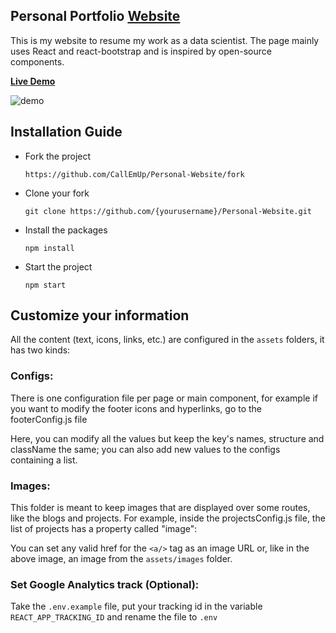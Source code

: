 
<h2>
  Personal Portfolio
  <a href="https://github.com/CallEmUp/Personal-Website" target="_blank">Website</a>
</h2>

This is my website to resume my work as a data scientist.
The page mainly uses React and react-bootstrap and is inspired by open-source components.


**[Live Demo](https://github.com/CallEmUp/Personal-Website.git)**

<img src="./src/assets/images/website.gif" alt="demo">


## Installation Guide

* Fork the project 
  ```
  https://github.com/CallEmUp/Personal-Website/fork
  ```
* Clone your fork
  ```
  git clone https://github.com/{yourusername}/Personal-Website.git
  ```
* Install the packages
  ```
  npm install
  ```
* Start the project
  ```
  npm start
  ```

## Customize your information

All the content (text, icons, links, etc.) are configured in the `assets` folders,
it has two kinds:

### Configs:

There is one configuration file per page or main component, for example if you want
to modify the footer icons and hyperlinks, go to the footerConfig.js file

Here, you can modify all the values but keep the key's names, structure and className the same; 
you can also add new values to the configs containing a list.


### Images:

This folder is meant to keep images that are displayed over some routes, like the blogs and projects.
For example, inside the projectsConfig.js file, the list of projects has a property called "image":

You can set any valid href for the `<a/>` tag as an image URL or, like in the above image, 
an image from the `assets/images` folder.


### Set Google Analytics track (Optional):

Take the `.env.example` file, put your tracking id in the 
variable `REACT_APP_TRACKING_ID` and rename the file to `.env`
